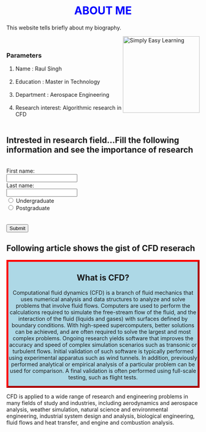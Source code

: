 <!DOCTYPE html>
<html lang="en">
<head>
<title>FIRST WEBSITE</title>
<style>
.myDiv {
  border: 5px outset red;
  background-color: lightblue;    
  text-align: center;
}
</style>
</head>
<body>

<h1 style="color:blue"><center>ABOUT ME</center></h1>
<p>This website tells briefly about my biography.</p>
  <div>
  	<img align="right"src="https://raw.githubusercontent.com/Rahul-Singh94/firstwebsite/master/DSC00089.JPG" alt="Simply Easy Learning" width="200">
  </div>
<br>
<h3>Parameters</h3>
<ol>
	<li>Name             : Raul Singh</li><br>
	<li>Education        : Master in Technology </li><br>
	<li>Department       : Aerospace Engineering</li><br>
	<li>Research interest: Algorithmic research in CFD</li><br>
</ol>
<h2>Intrested in research field...Fill the following information and see the importance of research</h2><br>
<form action="https://owlcation.com/academia/Why-Research-is-Important-Within-and-Beyond-the-Academe" target="_blank"> 
  <label for="fname">First name:</label><br>
  <input type="text" id="fname" name="fname"><br>
  <label for="lname">Last name:</label><br>
  <input type="text" id="lname" name="lname">
  <br>	
  <input type="radio" id="" name="qualification" value="undergraduate">
  <label for="undergraduate">Undergraduate</label><br>
  <input type="radio" id="postgraduate" name="qualification" value="postgraduate">
  <label for="postgraduate">Postgraduate</label><br>
  <br><br>	
  <input type="submit" value="Submit">
</form> 
<h2>Following article shows the gist of CFD reserach</h2>

<div class="myDiv">
  <h2>What is CFD?</h2>
  <p>Computational fluid dynamics (CFD) is a branch of fluid mechanics that uses numerical analysis and data structures to analyze and solve problems that involve fluid flows. Computers are used to perform the calculations required to simulate the free-stream flow of the fluid, and the interaction of the fluid (liquids and gases) with surfaces defined by boundary conditions. With high-speed supercomputers, better solutions can be achieved, and are often required to solve the largest and most complex problems. Ongoing research yields software that improves the accuracy and speed of complex simulation scenarios such as transonic or turbulent flows. Initial validation of such software is typically performed using experimental apparatus such as wind tunnels. In addition, previously performed analytical or empirical analysis of a particular problem can be used for comparison. A final validation is often performed using full-scale testing, such as flight tests. 	</p>
</div>

<p>CFD is applied to a wide range of research and engineering problems in many fields of study and industries, including aerodynamics and aerospace analysis, weather simulation, natural science and environmental engineering, industrial system design and analysis, biological engineering, fluid flows and heat transfer, and engine and combustion analysis. </p>
 
</body>
</html>
